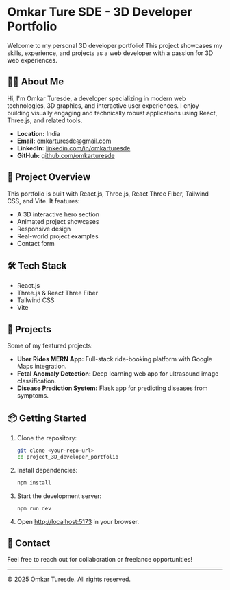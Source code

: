 # Omkar Ture SDE - 3D Developer Portfolio

Welcome to my personal 3D developer portfolio! This project showcases my skills, experience, and projects as a web developer with a passion for 3D web experiences.

## 👨‍💻 About Me

Hi, I'm Omkar Turesde, a developer specializing in modern web technologies, 3D graphics, and interactive user experiences. I enjoy building visually engaging and technically robust applications using React, Three.js, and related tools.

- **Location:** India
- **Email:** omkarturesde@gmail.com
- **LinkedIn:** [linkedin.com/in/omkarturesde](https://linkedin.com/in/omkarturesde)
- **GitHub:** [github.com/omkarturesde](https://github.com/omkarturesde)

## 🚀 Project Overview

This portfolio is built with React.js, Three.js, React Three Fiber, Tailwind CSS, and Vite. It features:
- A 3D interactive hero section
- Animated project showcases
- Responsive design
- Real-world project examples
- Contact form

## 🛠️ Tech Stack
- React.js
- Three.js & React Three Fiber
- Tailwind CSS
- Vite

## 📂 Projects

Some of my featured projects:
- **Uber Rides MERN App:** Full-stack ride-booking platform with Google Maps integration.
- **Fetal Anomaly Detection:** Deep learning web app for ultrasound image classification.
- **Disease Prediction System:** Flask app for predicting diseases from symptoms.

## 📦 Getting Started

1. Clone the repository:
   ```bash
   git clone <your-repo-url>
   cd project_3D_developer_portfolio
   ```
2. Install dependencies:
   ```bash
   npm install
   ```
3. Start the development server:
   ```bash
   npm run dev
   ```
4. Open [http://localhost:5173](http://localhost:5173) in your browser.

## 📧 Contact

Feel free to reach out for collaboration or freelance opportunities!

---
© 2025 Omkar Turesde. All rights reserved.
